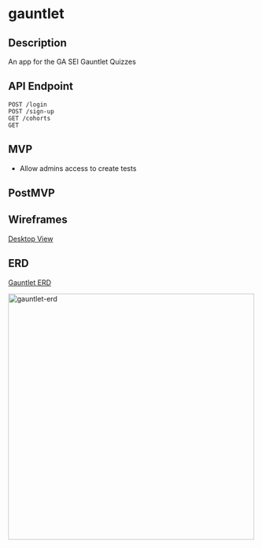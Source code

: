 # gauntlet

## Description
An app for the GA SEI Gauntlet Quizzes

## API Endpoint
```
POST /login
POST /sign-up
GET /cohorts
GET 
```

## MVP
- Allow admins access to create tests

## PostMVP

## Wireframes
[Desktop View](https://xd.adobe.com/view/c64ad389-d83a-40a8-7fd1-ddade3ce08d8-b07b/)

## ERD
[Gauntlet ERD](https://imgur.com/fSf0sCl.png)

<img src="https://imgur.com/fSf0sCl.png" alt="gauntlet-erd" style="width: 500px">